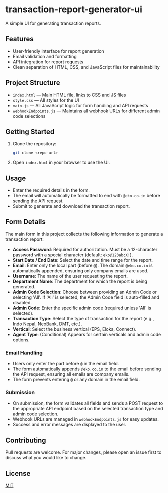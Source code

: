 # transaction-report-generator-ui

A simple UI for generating transaction reports.

## Features

-   User-friendly interface for report generation
-   Email validation and formatting
-   API integration for report requests
-   Clean separation of HTML, CSS, and JavaScript files for maintainability

## Project Structure

-   `index.html` — Main HTML file, links to CSS and JS files
-   `style.css` — All styles for the UI
-   `main.js` — All JavaScript logic for form handling and API requests
-   `webhookEndpoints.js` — Maintains all webhook URLs for different admin code selections

## Getting Started

1.  Clone the repository:

    ```sh
    git clone <repo-url>
    ```

2.  Open `index.html` in your browser to use the UI.

## Usage

-   Enter the required details in the form.
-   The email will automatically be formatted to end with `@eko.co.in` before sending the API request.
-   Submit to generate and download the transaction report.

## Form Details

The main form in this project collects the following information to generate a transaction report:

-   **Access Password**: Required for authorization. Must be a 12-character password with a special character (default: `eko@123abcX!`).
-   **Start Date / End Date**: Select the date and time range for the report.
-   **Email**: Enter only the local part (before `@`). The domain `@eko.co.in` is automatically appended, ensuring only company emails are used.
-   **Username**: The name of the user requesting the report.
-   **Department Name**: The department for which the report is being generated.
-   **Admin Code Selection**: Choose between providing an Admin Code or selecting 'All'. If 'All' is selected, the Admin Code field is auto-filled and disabled.
-   **Admin Code**: Enter the specific admin code (required unless 'All' is selected).
-   **Transaction Type**: Select the type of transaction for the report (e.g., Indo Nepal, NeoBank, DMT, etc.).
-   **Vertical**: Select the business vertical (EPS, Eloka, Connect).
-   **Agent Type**: (Conditional) Appears for certain verticals and admin code options.

### Email Handling

-   Users only enter the part before `@` in the email field.
-   The form automatically appends `@eko.co.in` to the email before sending the API request, ensuring all emails are company emails.
-   The form prevents entering `@` or any domain in the email field.

### Submission

-   On submission, the form validates all fields and sends a POST request to the appropriate API endpoint based on the selected transaction type and admin code selection.
-   Webhook URLs are managed in `webhookEndpoints.js` for easy updates.
-   Success and error messages are displayed to the user.

## Contributing

Pull requests are welcome. For major changes, please open an issue first to discuss what you would like to change.

## License

[MIT](LICENSE)
